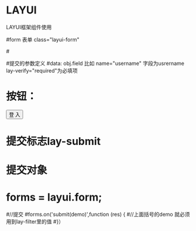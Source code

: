 # LAYUI
LAYUI框架组件使用

#form 表单  class="layui-form"


#<div class="layadmin-user-login-box layadmin-user-login-body layui-form">
  <form>
    
  #提交的参数定义
  #data: obj.field 比如 name="username" 字段为usrername  lay-verify="required"为必填项
 # 按钮：
<button class="layui-btn layui-btn-fluid" lay-submit lay-filter="LAY-user-login-submit1">登 入</button>
  # 提交标志lay-submit
 #  提交对象 
#   forms = layui.form;
#//提交
#forms.on('submit(demo)',function (res) {
#//上面括号的demo 就必须用到lay-filter里的值
#}）


